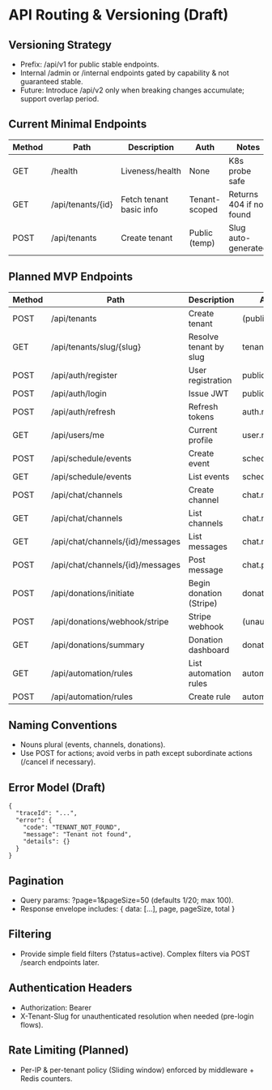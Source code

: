 # API Routing & Versioning (Draft)

## Versioning Strategy
- Prefix: /api/v1 for public stable endpoints.
- Internal /admin or /internal endpoints gated by capability & not guaranteed stable.
- Future: Introduce /api/v2 only when breaking changes accumulate; support overlap period.

## Current Minimal Endpoints
| Method | Path | Description | Auth | Notes |
|--------|------|-------------|------|-------|
| GET | /health | Liveness/health | None | K8s probe safe |
| GET | /api/tenants/{id} | Fetch tenant basic info | Tenant-scoped | Returns 404 if not found |
| POST | /api/tenants | Create tenant | Public (temp) | Slug auto-generated |

## Planned MVP Endpoints
| Method | Path | Description | Auth Capability |
|--------|------|-------------|------------------|
| POST | /api/tenants | Create tenant | (public) create_tenant |
| GET | /api/tenants/slug/{slug} | Resolve tenant by slug | tenant.read |
| POST | /api/auth/register | User registration | public |
| POST | /api/auth/login | Issue JWT | public |
| POST | /api/auth/refresh | Refresh tokens | auth.refresh |
| GET | /api/users/me | Current profile | user.read.self |
| POST | /api/schedule/events | Create event | schedule.create.event |
| GET | /api/schedule/events | List events | schedule.read |
| POST | /api/chat/channels | Create channel | chat.manage.channel |
| GET | /api/chat/channels | List channels | chat.read |
| GET | /api/chat/channels/{id}/messages | List messages | chat.read |
| POST | /api/chat/channels/{id}/messages | Post message | chat.post.message |
| POST | /api/donations/initiate | Begin donation (Stripe) | donation.create |
| POST | /api/donations/webhook/stripe | Stripe webhook | (unauth signed) |
| GET | /api/donations/summary | Donation dashboard | donation.view.summary |
| GET | /api/automation/rules | List automation rules | automation.manage.rules |
| POST | /api/automation/rules | Create rule | automation.manage.rules |

## Naming Conventions
- Nouns plural (events, channels, donations).
- Use POST for actions; avoid verbs in path except subordinate actions (/cancel if necessary).

## Error Model (Draft)
```
{
  "traceId": "...",
  "error": {
    "code": "TENANT_NOT_FOUND",
    "message": "Tenant not found",
    "details": {}
  }
}
```

## Pagination
- Query params: ?page=1&pageSize=50 (defaults 1/20; max 100).
- Response envelope includes: { data: [...], page, pageSize, total }

## Filtering
- Provide simple field filters (?status=active). Complex filters via POST /search endpoints later.

## Authentication Headers
- Authorization: Bearer <token>
- X-Tenant-Slug for unauthenticated resolution when needed (pre-login flows).

## Rate Limiting (Planned)
- Per-IP & per-tenant policy (Sliding window) enforced by middleware + Redis counters.
